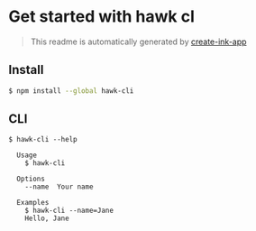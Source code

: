 # Get started with hawk cl

> This readme is automatically generated by [create-ink-app](https://github.com/vadimdemedes/create-ink-app)

## Install

```bash
$ npm install --global hawk-cli
```

## CLI

```
$ hawk-cli --help

  Usage
    $ hawk-cli

  Options
    --name  Your name

  Examples
    $ hawk-cli --name=Jane
    Hello, Jane
```
